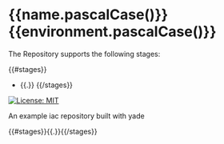 # {{name.pascalCase()}} {{environment.pascalCase()}}

The Repository supports the following stages:

{{#stages}}
- {{.}}
{{/stages}}

[![License: MIT][license_badge]][license_link]

An example iac repository built with yade

[license_badge]: https://img.shields.io/badge/license-MIT-blue.svg
[license_link]: https://opensource.org/licenses/MIT

{{#stages}}{{.}}{{/stages}}
